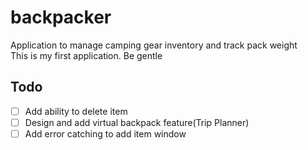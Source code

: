 # backpacker
Application to manage camping gear inventory and track pack weight  
This is my first application. Be gentle

## Todo
- [ ] Add ability to delete item  
- [ ] Design and add virtual backpack feature(Trip Planner)  
- [ ] Add error catching to add item window  
